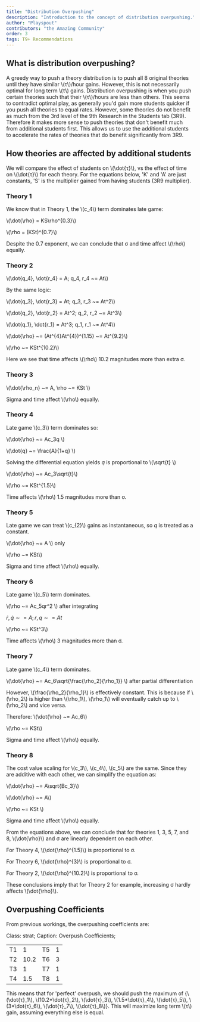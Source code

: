 ```yaml
---
title: "Distribution Overpushing"
description: "Introduction to the concept of distribution overpushing."
author: "Playspout"
contributors: "the Amazing Community"
order: 3
tags: T9+ Recommendations
---
```


## What is distribution overpushing?

A greedy way to push a theory distribution is to push all 8 original theories until they have similar \\(τ\\)/hour gains. However, this is not necessarily optimal for long term \\(τ\\) gains. Distribution overpushing is when you push certain theories such that their \\(τ\\)/hours are less than others. This seems to contradict optimal play, as generally you'd gain more students quicker if you push all theories to equal rates. However, some theories do not benefit as much from the 3rd level of the 9th Research in the Students tab (3R9). Therefore it makes more sense to push theories that don't benefit much from additional students first. This allows us to use the additional students to accelerate the rates of theories that do benefit significantly from 3R9.

## How theories are affected by additional students

We will compare the effect of students on \\(\dot{τ}\\), vs the effect of time on \\(\dot{τ}\\) for each theory. For the equations below, 'K' and 'A' are just constants, 'S' is the multiplier gained from having students (3R9 multiplier).

### Theory 1

We know that in Theory 1, the \\(c_4\\) term dominates late game:

\\(\dot{\rho} = KS\rho^{0.3}\\)

\\(\rho = (KSt)^{0.7}\\)

Despite the 0.7 exponent, we can conclude that σ and time affect \\(\rho\\) equally.

### Theory 2

\\(\dot{q_4}, \dot{r_4} = A; q_4, r_4 ~= At\\)

By the same logic:

\\(\dot{q_3}, \dot{r_3} = At; q_3, r_3 ~= At^2\\)

\\(\dot{q_2}, \dot{r_2} = At^2; q_2, r_2 ~= At^3\\)

\\(\dot{q_1}, \dot{r_1} = At^3; q_1, r_1 ~= At^4\\)

\\(\dot{\rho} ~= (At^{4}At^{4})^{1.15} ~= At^{9.2}\\)

\\(\rho ~= KSt^{10.2}\\)

Here we see that time affects \\(\rho\\) 10.2 magnitudes more than extra σ.

### Theory 3

\\(\dot{\rho_n} ~= A, \rho ~= KSt \\)

Sigma and time affect \\(\rho\\) equally.

### Theory 4

Late game \\(c_3\\) term dominates so:

\\(\dot{\rho} ~= Ac_3q \\)

\\(\dot{q} ~= \frac{A}{1+q} \\)

Solving the differential equation yields $q$ is proportional to \\(\sqrt{t} \\)

\\(\dot{\rho} ~= Ac_3\sqrt{t}\\)

\\(\rho ~= KSt^{1.5}\\)

Time affects \\(\rho\\) 1.5 magnitudes more than σ.

### Theory 5

Late game we can treat \\(c_{2}\\) gains as instantaneous, so $q$ is treated as a constant.

\\(\dot{\rho} ~= A \\) only

\\(\rho ~= KSt\\)

Sigma and time affect \\(\rho\\) equally.

### Theory 6

Late game \\(c_5\\) term dominates.

\\(\rho ~= Ac_5qr^2 \\) after integrating

$\dot{r}, \dot{q} \sim= A;  r, q \sim= At$

\\(\rho ~= KSt^3\\)

Time affects \\(\rho\\) 3 magnitudes more than σ.

### Theory 7

Late game \\(c_4\\) term dominates.

\\(\dot{\rho} ~= Ac_6\sqrt{\frac{\rho_2}{\rho_1}} \\) after partial differentiation

However, \\(\frac{\rho_2}{\rho_1}\\) is effectively constant. This is because if \\(\rho_2\\) is higher than \\(\rho_1\\), \\(\rho_1\\) will eventually catch up to \\(\rho_2\\) and vice versa.

Therefore: \\(\dot{\rho} ~= Ac_6\\)

\\(\rho ~= KSt\\)

Sigma and time affect \\(\rho\\) equally.

### Theory 8

The cost value scaling for \\(c_3\\), \\(c_4\\), \\(c_5\\) are the same. Since they are additive with each other, we can simplify the equation as:

\\(\dot{\rho} ~= A\sqrt{Bc_3}\\)

\\(\dot{\rho} ~= A\\)

\\(\rho ~= KSt \\)

Sigma and time affect \\(\rho\\) equally.

From the equations above, we can conclude that for theories 1, 3, 5, 7, and 8, \\(\dot{\rho}\\) and σ are linearly dependent on each other.

For Theory 4, \\(\dot{\rho}^{1.5}\\) is proportional to σ.

For Theory 6, \\(\dot{\rho}^{3}\\) is proportional to σ.

For Theory 2, \\(\dot{\rho}^{10.2}\\) is proportional to σ.

These conclusions imply that for Theory 2 for example, increasing σ hardly affects \\(\dot{\rho}\\).

## Overpushing Coefficients

From previous workings, the overpushing coefficients are:

Class: strat;
Caption: Overpush Coefficients;

|    |      |    |   |
| -- | ---- | -- | - |
| T1 | 1    | T5 | 1 |
| T2 | 10.2 | T6 | 3 |
| T3 | 1    | T7 | 1 |
| T4 | 1.5  | T8 | 1 |

This means that for 'perfect' overpush, we should push the maximum of {\\(\dot{τ}_1\\), \\(10.2*\dot{τ}_2\\), \\(\dot{τ}_3\\), \\(1.5*\dot{τ}_4\\), \\(\dot{τ}_5\\), \\(3*\dot{τ}_6\\), \\(\dot{τ}_7\\), \\(\dot{τ}_8\\)}. This will maximize long term \\(τ\\) gain, assuming everything else is equal.
